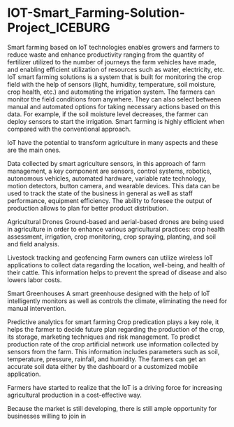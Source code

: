 # IOT-Smart_Farming-Solution-Project_ICEBURG

Smart farming based on IoT technologies enables growers and farmers to reduce waste and enhance productivity ranging from the quantity of fertilizer utilized to the number of journeys the farm vehicles have made, and enabling efficient utilization of resources such as water, electricity, etc. IoT smart farming solutions is a system that is built for monitoring the crop field with the help of sensors (light, humidity, temperature, soil moisture, crop health, etc.) and automating the irrigation system. The farmers can monitor the field conditions from anywhere. They can also select between manual and automated options for taking necessary actions based on this data. For example, if the soil moisture level decreases, the farmer can deploy sensors to start the irrigation. Smart farming is highly efficient when compared with the conventional approach.

IoT have the potential to transform agriculture in many aspects and these are the main ones.

Data collected by smart agriculture sensors, in this approach of farm management, a key component are sensors, control systems, robotics, autonomous vehicles, automated hardware, variable rate technology, motion detectors, button camera, and wearable devices. This data can be used to track the state of the business in general as well as staff performance, equipment efficiency. The ability to foresee the output of production allows to plan for better product distribution.

Agricultural Drones Ground-based and aerial-based drones are being used in agriculture in order to enhance various agricultural practices: crop health assessment, irrigation, crop monitoring, crop spraying, planting, and soil and field analysis.

Livestock tracking and geofencing Farm owners can utilize wireless IoT applications to collect data regarding the location, well-being, and health of their cattle. This information helps to prevent the spread of disease and also lowers labor costs.

Smart Greenhouses A smart greenhouse designed with the help of IoT intelligently monitors as well as controls the climate, eliminating the need for manual intervention.

Predictive analytics for smart farming Crop predication plays a key role, it helps the farmer to decide future plan regarding the production of the crop, its storage, marketing techniques and risk management. To predict production rate of the crop artificial network use information collected by sensors from the farm. This information includes parameters such as soil, temperature, pressure, rainfall, and humidity. The farmers can get an accurate soil data either by the dashboard or a customized mobile application.

Farmers have started to realize that the IoT is a driving force for increasing agricultural production in a cost-effective way.

Because the market is still developing, there is still ample opportunity for businesses willing to join in
